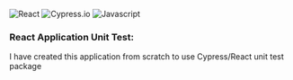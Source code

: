 ![React](https://img.shields.io/badge/react-61DAFB?style=for-the-badge&logo=react&link=http://right&logoColor=ffffff)
![Cypress.io](https://img.shields.io/badge/Cypress.io-17202C?style=for-the-badge&logo=cypress&link=http://right)
![Javascript](https://img.shields.io/badge/Javascript-F7DF1E?style=for-the-badge&logo=javascript&link=http://right&logoColor=000000)

### React Application Unit Test:

I have created this application from scratch to use Cypress/React unit test package
